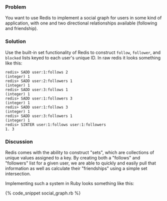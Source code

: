 <!--
name: implement-a-social-graph
version : "0.9"
title : "Implement a Social Graph"
description: "Part of the Redis Cookbook, http://www.rediscookbook.org"
homepage : "http://www.rediscookbook.org"
author : "Michael Bleigh"
license : "CC Attribution Share Alike 3.0"
-->

<!-- @section -->

### Problem

You want to use Redis to implement a social graph for users in
some kind of application, with one and two directional
relationships available (following and friendship).

### Solution

Use the built-in set functionality of Redis to construct `follow`,
`follower`, and `blocked` lists keyed to each user's unique ID. In
raw redis it looks something like this:

    redis> SADD user:1:follows 2
    (integer) 1
    redis> SADD user:2:followers 1
    (integer) 1
    redis> SADD user:3:follows 1
    (integer) 1
    redis> SADD user:1:followers 3
    (integer) 1
    redis> SADD user:1:follows 3
    (integer) 1
    redis> SADD user:3:followers 1
    (integer) 1
    redis> SINTER user:1:follows user:1:followers
    1. 3

### Discussion

Redis comes with the ability to construct "sets", which are
collections of unique values assigned to a key. By creating both a
"follows" and "followers" list for a given user, we are able to
quickly and easily pull that information as well as calculate
their "friendships" using a simple set intersection.

Implementing such a system in Ruby looks something like this:

{% code_snippet social_graph.rb %}
